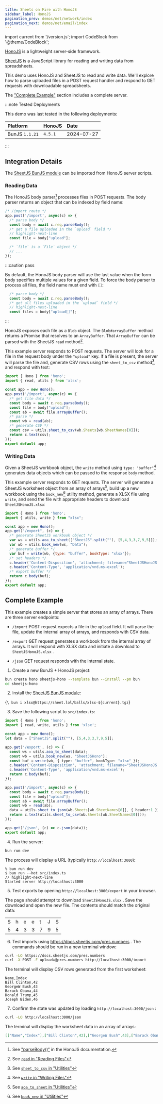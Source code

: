 ```yaml
---
title: Sheets on Fire with HonoJS
sidebar_label: HonoJS
pagination_prev: demos/net/network/index
pagination_next: demos/net/email/index
---
```


import current from '/version.js';
import CodeBlock from '@theme/CodeBlock';

[HonoJS](https://hono.dev/) is a lightweight server-side framework.

[SheetJS](https://sheetjs.com) is a JavaScript library for reading and writing
data from spreadsheets.

This demo uses HonoJS and SheetJS to read and write data. We'll explore how to
parse uploaded files in a POST request handler and respond to GET requests with
downloadable spreadsheets.

The ["Complete Example"](#complete-example) section includes a complete server.

:::note Tested Deployments

This demo was last tested in the following deployments:

| Platform       | HonoJS  | Date       |
|:---------------|:--------|:-----------|
| BunJS `1.1.21` | `4.5.1` | 2024-07-27 |

:::

## Integration Details

The [SheetJS BunJS module](/docs/getting-started/installation/bun) can be
imported from HonoJS server scripts.

### Reading Data

The HonoJS body parser[^1] processes files in POST requests. The body parser
returns an object that can be indexed by field name:

```js
/* /import route */
app.post('/import', async(c) => {
  /* parse body */
  const body = await c.req.parseBody();
  /* get a file uploaded in the `upload` field */
  // highlight-next-line
  const file = body["upload"];

  /* `file` is a `File` object */
  // ...
});
```

:::caution pass

By default, the HonoJS body parser will use the last value when the form body
specifies multiple values for a given field. To force the body parser to process
all files, the field name must end with `[]`:

```js
  /* parse body */
  const body = await c.req.parseBody();
  /* get all files uploaded in the `upload` field */
  // highlight-next-line
  const files = body["upload[]"];
```

:::

HonoJS exposes each file as a `Blob` object. The `Blob#arrayBuffer` method
returns a Promise that resolves to an `ArrayBuffer`. That `ArrayBuffer` can be
parsed with the SheetJS `read` method[^2].

This example server responds to POST requests. The server will look for a file
in the request body under the `"upload"` key. If a file is present, the server
will parse the file and, generate CSV rows using the `sheet_to_csv` method[^3],
and respond with text:

```js
import { Hono } from 'hono';
import { read, utils } from 'xlsx';

const app = new Hono();
app.post('/import', async(c) => {
  /* get file data */
  const body = await c.req.parseBody();
  const file = body["upload"];
  const ab = await file.arrayBuffer();
  /* parse */
  const wb = read(ab);
  /* generate CSV */
  const csv = utils.sheet_to_csv(wb.Sheets[wb.SheetNames[0]]);
  return c.text(csv);
});
export default app;
```

### Writing Data

Given a SheetJS workbook object, the `write` method using `type: "buffer"`[^4]
generates data objects which can be passed to the response `body` method.

This example server responds to GET requests. The server will generate a SheetJS
worksheet object from an array of arrays[^5], build up a new workbook using the
`book_new`[^6] utility method, generate a XLSX file using `write`, and send the
file with appropriate headers to download `SheetJSHonoJS.xlsx`:

```js
import { Hono } from 'hono';
import { utils, write } from "xlsx";

const app = new Hono();
app.get("/export", (c) => {
  /* generate SheetJS workbook object */
  var ws = utils.aoa_to_sheet(["SheetJS".split(""), [5,4,3,3,7,9,5]]);
  var wb = utils.book_new(ws, "Data");
  /* generate buffer */
  var buf = write(wb, {type: "buffer", bookType: "xlsx"});
  /* set headers */
  c.header('Content-Disposition', 'attachment; filename="SheetJSHonoJS.xlsx"');
  c.header('Content-Type', 'application/vnd.ms-excel');
  /* export buffer */
  return c.body(buf);
});
export default app;
```

## Complete Example

This example creates a simple server that stores an array of arrays. There are
three server endpoints:

- `/import` POST request expects a file in the `upload` field. It will parse the
file, update the internal array of arrays, and responds with CSV data.

- `/export` GET request generates a workbook from the internal array of arrays.
It will respond with XLSX data and initiate a download to `SheetJSHonoJS.xlsx` .

- `/json` GET request responds with the internal state.

1) Create a new BunJS + HonoJS project:

```bash
bun create hono sheetjs-hono --template bun --install --pm bun
cd sheetjs-hono
```

2) Install the [SheetJS BunJS module](/docs/getting-started/installation/bun):

<CodeBlock language="bash">{`\
bun i xlsx@https://sheet.lol/balls/xlsx-${current}.tgz`}
</CodeBlock>

3) Save the following script to `src/index.ts`:

```ts title="src/index.ts"
import { Hono } from 'hono';
import { read, write, utils } from 'xlsx';

const app = new Hono();
let data = ["SheetJS".split(""), [5,4,3,3,7,9,5]];

app.get('/export', (c) => {
  const ws = utils.aoa_to_sheet(data);
  const wb = utils.book_new(ws, "SheetJSHono");
  const buf = write(wb, { type: "buffer", bookType: "xlsx" });
  c.header('Content-Disposition', 'attachment; filename="SheetJSHonoJS.xlsx"');
  c.header('Content-Type', 'application/vnd.ms-excel');
  return c.body(buf);
});

app.post('/import', async(c) => {
  const body = await c.req.parseBody();
  const file = body["upload"];
  const ab = await file.arrayBuffer();
  const wb = read(ab);
  data = utils.sheet_to_json(wb.Sheets[wb.SheetNames[0]], { header:1 });
  return c.text(utils.sheet_to_csv(wb.Sheets[wb.SheetNames[0]]));
});

app.get('/json', (c) => c.json(data));
export default app;
```

4) Run the server:

```bash
bun run dev
```

The process will display a URL (typically `http://localhost:3000`):

```text
% bun run dev
$ bun run --hot src/index.ts
// highlight-next-line
Started server http://localhost:3000
```

5) Test exports by opening `http://localhost:3000/export` in your browser.

The page should attempt to download `SheetJSHonoJS.xlsx` . Save the download and
open the new file. The contents should match the original data:

<table>
  <tr><td>S</td><td>h</td><td>e</td><td>e</td><td>t</td><td>J</td><td>S</td></tr>
  <tr><td>5</td><td>4</td><td>3</td><td>3</td><td>7</td><td>9</td><td>5</td></tr>
</table>

6) Test imports using https://docs.sheetjs.com/pres.numbers . The commands
should be run in a new terminal window:

```bash
curl -LO https://docs.sheetjs.com/pres.numbers
curl -X POST -F upload=@pres.numbers http://localhost:3000/import
```

The terminal will display CSV rows generated from the first worksheet:

```text title="Expected output"
Name,Index
Bill Clinton,42
GeorgeW Bush,43
Barack Obama,44
Donald Trump,45
Joseph Biden,46
```

7) Confirm the state was updated by loading `http://localhost:3000/json` :

```bash
curl -LO http://localhost:3000/json
```

The terminal will display the worksheet data in an array of arrays:

```json title="Expected output"
[["Name","Index"],["Bill Clinton",42],["GeorgeW Bush",43],["Barack Obama",44],["Donald Trump",45],["Joseph Biden",46]]
```

[^1]: See ["parseBody()"](https://hono.dev/docs/api/request#parsebody) in the HonoJS documentation.
[^2]: See [`read` in "Reading Files"](/docs/api/parse-options)
[^3]: See [`sheet_to_csv` in "Utilities"](/docs/api/utilities/csv#delimiter-separated-output)
[^4]: See [`write` in "Writing Files"](/docs/api/write-options)
[^5]: See [`aoa_to_sheet` in "Utilities"](/docs/api/utilities/array#array-of-arrays-input)
[^6]: See [`book_new` in "Utilities"](/docs/api/utilities/wb)
